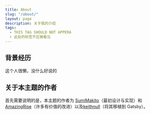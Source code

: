 ```yaml
---
title: About
slug: "/about/"
layout: page
description: 关于我的介绍
tags:
  - THIS TAG SHOULD NOT APPERA
  - 此处的标签不应被看见
---
```


## 背景经历
这个人很懒，没什么好说的



## 关于本主题的作者

首先需要说明的是，本主题的作者为 [SumiMakito](https://github.com/SumiMakito)（最初设计与实现）和 [AmazingRise](https://github.com/AmazingRise)（许多有价值的改进）以及[keithnull](https://github.com/keithnull)（将其移植到 Gatsby）。

